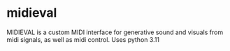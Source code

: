 # midieval
MIDIEVAL is a custom MIDI interface for generative sound and visuals from midi signals, as well as midi control. Uses python 3.11
